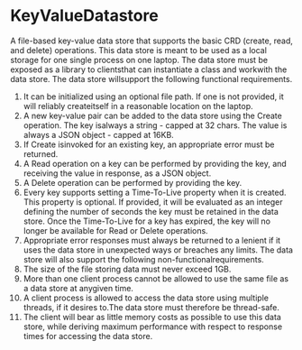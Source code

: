 # KeyValueDatastore

A file-based key-value data store that supports the basic CRD (create, read, and delete) operations.  This data store is meant to be used as a local storage for one single process on one laptop. The data store must be exposed as a library to clientsthat can instantiate a class and workwith the data store. 
The data store willsupport the following functional requirements. 
1. It can be initialized using an optional file path. If one is not provided, it will reliably createitself in a reasonable location on the laptop. 
2. A new key-value pair can be added to the data store using the Create operation. The key isalways a string - capped at 32 chars. The value is always a JSON object - capped at 16KB. 
3. If Create isinvoked for an existing key, an appropriate error must be returned. 
4. A Read operation on a key can be performed by providing the key, and receiving the value in response, as a JSON object. 
5. A Delete operation can be performed by providing the key. 
6. Every key supports setting a Time-To-Live property when it is created. This property is optional. If  provided, it will be evaluated as an integer defining the number of seconds the key must be  retained in the data store. Once the Time-To-Live for a key has expired, the key will no longer be available for Read or Delete operations. 
7. Appropriate error responses must always be returned to a lenient if it uses the data store in unexpected ways or breaches any limits. 
The data store will also support the following non-functionalrequirements. 
1. The size of the file storing data must never exceed 1GB. 
2. More than one client process cannot be allowed to use the same file as a data store at anygiven time. 
3. A client process is allowed to access the data store using multiple threads, if it desires to.The data store must therefore be thread-safe. 
4. The client will bear as little memory costs as possible to use this data store, while deriving maximum performance with respect to response times for accessing the data store. 

